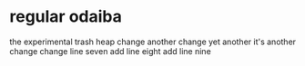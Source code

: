 # regular odaiba
the experimental trash heap
change
another change
yet another
it's another change
change line seven
add line eight
add line nine
